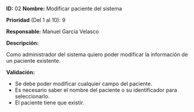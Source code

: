   **ID:** 02 **Nombre:** Modificar paciente del sistema

**Prioridad** (Del 1 al 10): 9

**Responsable:** Manuel García Velasco

**Descripción:**

Como administrador del sistema quiero poder modificar la información de un paciente existente.

**Validación:**
  * Se debe poder modificar cualquier campo del paciente.
  * Es necesario saber el nombre del paciente o su identificador para seleccionarlo.
  * El paciente tiene que existir.
  